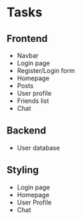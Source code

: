 # Tasks

## Frontend

- Navbar
- Login page 
- Register/Login form
- Homepage
- Posts
- User profile
- Friends list
- Chat

## Backend

- User database

## Styling

- Login page
- Homepage
- User Profile
- Chat 